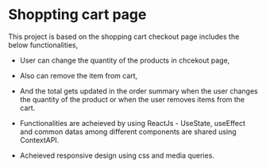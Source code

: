 # Shoppting cart page

This project is based on the shopping cart checkout page includes the below functionalities,
- User can change the quantity of the products in chcekout page,
- Also can remove the item from cart,
- And the total gets updated in the order summary when the user changes the quantity of the product or when the user removes items from the cart.

- Functionalities are acheieved by using ReactJs - UseState, useEffect and common datas among different components are shared using ContextAPI.
- Acheieved responsive design using css and media queries.

